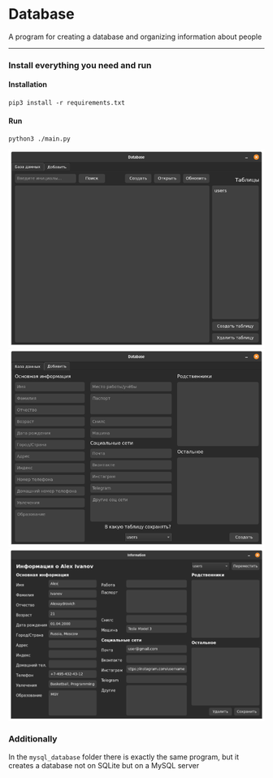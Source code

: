 # Database
A program for creating a database and organizing information about people
____
### Install everything you need and run
#### Installation
```
pip3 install -r requirements.txt
```
#### Run
```
python3 ./main.py
```

![alt text](icon/1.png)
![alt text](icon/2.png)
![alt text](icon/3.png)

### Additionally
In the `mysql_database` folder there is exactly the same program, but it creates a database not on SQLite but on a MySQL server
